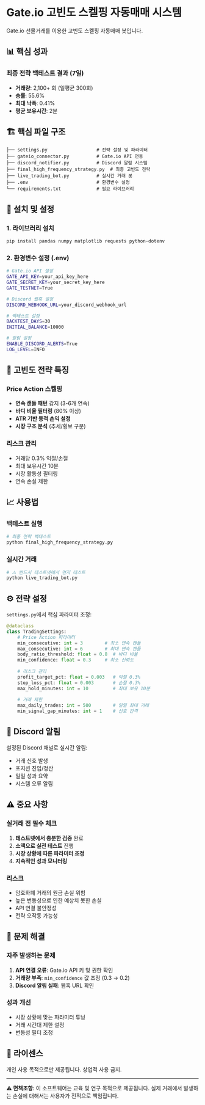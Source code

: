 # Gate.io 고빈도 스켈핑 자동매매 시스템

Gate.io 선물거래를 이용한 고빈도 스켈핑 자동매매 봇입니다.

## 📊 핵심 성과

### 최종 전략 백테스트 결과 (7일)
- **거래량**: 2,100+ 회 (일평균 300회)
- **승률**: 55.6%
- **최대 낙폭**: 0.41%
- **평균 보유시간**: 2분

## 🏗️ 핵심 파일 구조

```
├── settings.py                  # 전략 설정 및 파라미터
├── gateio_connector.py          # Gate.io API 연동
├── discord_notifier.py          # Discord 알림 시스템
├── final_high_frequency_strategy.py  # 최종 고빈도 전략
├── live_trading_bot.py          # 실시간 거래 봇
├── .env                         # 환경변수 설정
└── requirements.txt             # 필요 라이브러리
```

## 🚀 설치 및 설정

### 1. 라이브러리 설치

```bash
pip install pandas numpy matplotlib requests python-dotenv
```

### 2. 환경변수 설정 (.env)

```bash
# Gate.io API 설정
GATE_API_KEY=your_api_key_here
GATE_SECRET_KEY=your_secret_key_here
GATE_TESTNET=True

# Discord 웹훅 설정
DISCORD_WEBHOOK_URL=your_discord_webhook_url

# 백테스트 설정
BACKTEST_DAYS=30
INITIAL_BALANCE=10000

# 알림 설정
ENABLE_DISCORD_ALERTS=True
LOG_LEVEL=INFO
```

## 🎯 고빈도 전략 특징

### Price Action 스켈핑
- **연속 캔들 패턴** 감지 (3-6개 연속)
- **바디 비율 필터링** (80% 이상)
- **ATR 기반 동적 손익 설정**
- **시장 구조 분석** (추세/횡보 구분)

### 리스크 관리
- 거래당 0.3% 익절/손절
- 최대 보유시간 10분
- 시장 활동성 필터링
- 연속 손실 제한

## 📈 사용법

### 백테스트 실행

```bash
# 최종 전략 백테스트
python final_high_frequency_strategy.py
```

### 실시간 거래

```bash
# ⚠️ 반드시 테스트넷에서 먼저 테스트
python live_trading_bot.py
```

## ⚙️ 전략 설정

`settings.py`에서 핵심 파라미터 조정:

```python
@dataclass
class TradingSettings:
    # Price Action 파라미터
    min_consecutive: int = 3        # 최소 연속 캔들
    max_consecutive: int = 6        # 최대 연속 캔들
    body_ratio_threshold: float = 0.8  # 바디 비율
    min_confidence: float = 0.3     # 최소 신뢰도
    
    # 리스크 관리
    profit_target_pct: float = 0.003   # 익절 0.3%
    stop_loss_pct: float = 0.003       # 손절 0.3%
    max_hold_minutes: int = 10         # 최대 보유 10분
    
    # 거래 제한
    max_daily_trades: int = 500        # 일일 최대 거래
    min_signal_gap_minutes: int = 1    # 신호 간격
```

## 📱 Discord 알림

설정된 Discord 채널로 실시간 알림:
- 거래 신호 발생
- 포지션 진입/청산
- 일일 성과 요약
- 시스템 오류 알림

## ⚠️ 중요 사항

### 실거래 전 필수 체크
1. **테스트넷에서 충분한 검증** 완료
2. **소액으로 실전 테스트** 진행
3. **시장 상황에 따른 파라미터 조정**
4. **지속적인 성과 모니터링**

### 리스크
- 암호화폐 거래의 원금 손실 위험
- 높은 변동성으로 인한 예상치 못한 손실
- API 연결 불안정성
- 전략 오작동 가능성

## 🔧 문제 해결

### 자주 발생하는 문제
1. **API 연결 오류**: Gate.io API 키 및 권한 확인
2. **거래량 부족**: `min_confidence` 값 조정 (0.3 → 0.2)
3. **Discord 알림 실패**: 웹훅 URL 확인

### 성과 개선
- 시장 상황에 맞는 파라미터 튜닝
- 거래 시간대 제한 설정
- 변동성 필터 조정

## 📄 라이센스

개인 사용 목적으로만 제공됩니다. 상업적 사용 금지.

---

**⚠️ 면책조항**: 이 소프트웨어는 교육 및 연구 목적으로 제공됩니다. 실제 거래에서 발생하는 손실에 대해서는 사용자가 전적으로 책임집니다.